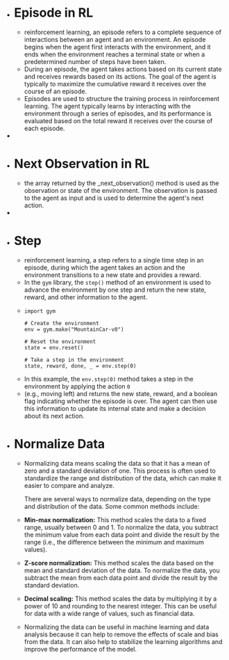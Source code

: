 - # Episode in RL
	- reinforcement learning, an episode refers to a complete sequence of interactions between an agent and an environment. An episode begins when the agent first interacts with the environment, and it ends when the environment reaches a terminal state or when a predetermined number of steps have been taken.
	- During an episode, the agent takes actions based on its current state and receives rewards based on its actions. The goal of the agent is typically to maximize the cumulative reward it receives over the course of an episode.
	- Episodes are used to structure the training process in reinforcement learning. The agent typically learns by interacting with the environment through a series of episodes, and its performance is evaluated based on the total reward it receives over the course of each episode.
-
- # Next Observation in RL
	- the array returned by the _next_observation() method is used as the observation or state of the environment. The observation is passed to the agent as input and is used to determine the agent's next action.
-
- # Step
	- reinforcement learning, a step refers to a single time step in an episode, during which the agent takes an action and the environment transitions to a new state and provides a reward.
	- In the `gym` library, the `step()` method of an environment is used to advance the environment by one step and return the new state, reward, and other information to the agent.
	- ```
	  import gym
	  
	  # Create the environment
	  env = gym.make("MountainCar-v0")
	  
	  # Reset the environment
	  state = env.reset()
	  
	  # Take a step in the environment
	  state, reward, done, _ = env.step(0)
	  
	  ```
	- In this example, the `env.step(0)` method takes a step in the environment by applying the action `0`
	- (e.g., moving left) and returns the new state, reward, and a boolean 
	  flag indicating whether the episode is over. The agent can then use this
	   information to update its internal state and make a decision about its 
	  next action.
- # Normalize Data
	- Normalizing data means scaling the data so that it has a mean of zero and a standard deviation of one. This process is often used to standardize the range and distribution of the data, which can make it easier to compare and analyze.
	  
	  There are several ways to normalize data, depending on the type and distribution of the data. Some common methods include:
	- **Min-max normalization:** This method scales the data to a fixed range, usually between 0 and 1. To normalize the data, you subtract the minimum value from each data point and divide the result by the range (i.e., the difference between the minimum and maximum values).
	- **Z-score normalization:** This method scales the data based on the mean and standard deviation of the data. To normalize the data, you subtract the mean from each data point and divide the result by the standard deviation.
	- **Decimal scaling:**  This method scales the data by multiplying it by a power of 10 and rounding to the nearest integer. This can be useful for data with a wide range of values, such as financial data.
	- Normalizing the data can be useful in machine learning and data analysis because it can help to remove the effects of scale and bias from the data. It can also help to stabilize the learning algorithms and improve the performance of the model.